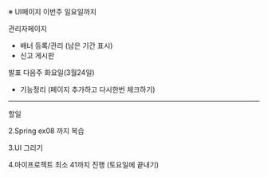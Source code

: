 ※ UI페이지 이번주 일요일까지

관리자페이지 

- 배너  등록/관리 (남은 기간 표시)
- 신고 게시판

발표 다음주 화요일(3월24일)

- 기능정리 (페이지 추가하고 다시한번 체크하기)

---

할일

2.Spring ex08 까지 복습 

3.UI 그리기 

4.마이프로젝트 최소 41까지 진행 (토요일에 끝내기)

 